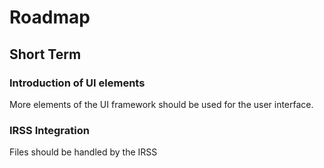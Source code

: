 # Roadmap

## Short Term

### Introduction of UI elements

More elements of the UI framework should be used for the user interface.

### IRSS Integration

Files should be handled by the IRSS